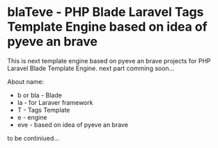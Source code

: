 blaTeve - PHP Blade Laravel Tags Template Engine based on idea of pyeve an brave
=======

This is next template engine based on pyeve an brave projects for PHP Laravel Blade Template Engine.
next part comming soon...

About name:
* b or bla - Blade
* la - for Laraver framework
* T - Tags Template
* e - engine
* eve - based on idea of pyeve an brave

to be continiued...
